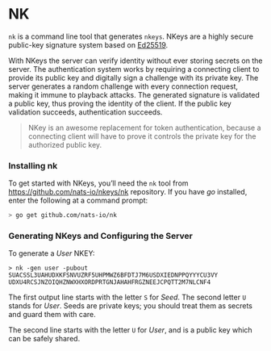 # NK

`nk` is a command line tool that generates `nkeys`. NKeys are a highly secure public-key signature system based on [Ed25519](https://ed25519.cr.yp.to/).

With NKeys the server can verify identity without ever storing secrets on the server. The authentication system works by requiring a connecting client to provide its public key and digitally sign a challenge with its private key. The server generates a random challenge with every connection request, making it immune to playback attacks. The generated signature is validated a public key, thus proving the identity of the client. If the public key validation succeeds, authentication succeeds.

> NKey is an awesome replacement for token authentication, because a connecting client will have to prove it controls the private key for the authorized public key.

### Installing nk

To get started with NKeys, you’ll need the `nk` tool from https://github.com/nats-io/nkeys/nk repository. If you have _go_ installed, enter the following at a command prompt:

```bash
> go get github.com/nats-io/nk
```

### Generating NKeys and Configuring the Server

To generate a _User_ NKEY:

```
> nk -gen user -pubout
SUACSSL3UAHUDXKFSNVUZRF5UHPMWZ6BFDTJ7M6USDXIEDNPPQYYYCU3VY
UDXU4RCSJNZOIQHZNWXHXORDPRTGNJAHAHFRGZNEEJCPQTT2M7NLCNF4
```

The first output line starts with the letter `S` for _Seed_. The second letter `U` stands for _User_.  Seeds are private keys; you should treat them as secrets and guard them with care.

The second line starts with the letter `U` for _User_, and is a public key which can be safely shared. 
